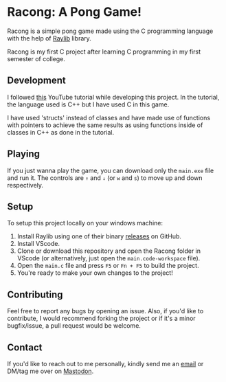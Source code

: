 # Racong: A Pong Game!

Racong is a simple pong game made using the C programming language with the help of [Raylib](https://www.raylib.com) library.

Racong is my first C project after learning C programming in my first semester of college.

## Development
I followed [this](https://youtu.be/VLJlTaFvHo4) YouTube tutorial while developing this project. In the tutorial, the language used is C++ but I have used C in this game. 

I have used 'structs' instead of classes and have made use of functions with pointers to achieve the same results as using functions inside of classes in C++ as done in the tutorial.

## Playing
If you just wanna play the game, you can download only the ```main.exe``` file and run it. The controls are ```↑``` and ```↓``` (or ```w``` and ```s```) to move up and down respectively.

## Setup
To setup this project locally on your windows machine:
1. Install Raylib using one of their binary [releases](https://github.com/raysan5/raylib/releases) on GitHub.
2. Install VScode. 
3. Clone or download this repository and open the Racong folder in VScode (or alternatively, just open the  ```main.code-workspace``` file). 
4. Open the ```main.c``` file and press ```F5``` or ```Fn + F5``` to build the project. 
5. You're ready to make your own changes to the project!

## Contributing
Feel free to report any bugs by opening an issue. Also, if you'd like to contribute, I would recommend forking the project or if it's a minor bugfix/issue, a pull request would be welcome.

## Contact
If you'd like to reach out to me personally, kindly send me an [email](mailto:contact@arnav.me) or DM/tag me over on [Mastodon](https://fosstodon.org/@arnav). 